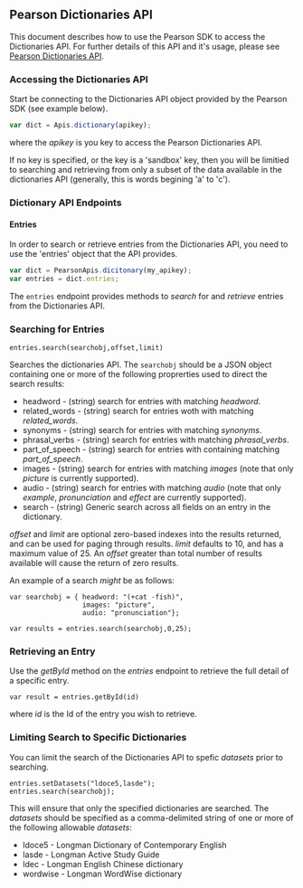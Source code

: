 ## Pearson Dictionaries API

This document describes how to use the Pearson SDK to access the Dictionaries API. For further details of this API and it's usage, please see [Pearson Dictionaries API](http://developer.pearson.com/apis/dictionaries).

### Accessing the Dictionaries API
Start be connecting to the Dictionaries API object provided by the Pearson SDK (see example below). 
```Javascript
var dict = Apis.dictionary(apikey);
```

where the _apikey_ is you key to access the Pearson Dictionaries API. 

If no key is specified, or the key is a 'sandbox' key, then you will be limitied to searching and retrieving from only a subset of the data available in the dictionaries API (generally, this is
words begining 'a' to 'c').

### Dictionary API Endpoints

#### Entries

In order to search or retrieve entries from the Dictionaries API, you need to use the 'entries' object
that the API provides. 

```Javascript
var dict = PearsonApis.dicitonary(my_apikey);
var entries = dict.entries;
```

The ```entries``` endpoint provides methods to _search_ for and _retrieve_ entries from the Dictionaries API.

### Searching for Entries
```
entries.search(searchobj,offset,limit)
```
Searches the dictionaries API. The ```searchobj``` should be a JSON object containing one or more of the following proprerties used to direct the search results:

* headword - (string) search for entries with matching _headword_.
* related_words - (string) search for entries woth with matching _related_words_.
* synonyms - (string) search for entries with matching _synonyms_.
* phrasal_verbs - (string) search for entries with matching _phrasal_verbs_.
* part_of_speech - (string) search for entries with containing matching _part_of_speech_.
* images - (string) search for entries with matching _images_ (note that only _picture_ is currently supported).
* audio - (string) search for entries with matching _audio_ (note that only _example_, _pronunciation_ and _effect_ are currently supported).
* search - (string) Generic search across all fields on an entry in the dictionary. 

_offset_ and _limit_ are optional zero-based indexes into the results returned, and can be used for paging through results. _limit_ defaults to 10, and has a maximum value of 25. An _offset_ greater than total number of results available will cause the return of zero results.

An example of a search *might* be as follows:
```
var searchobj = { headword: "(+cat -fish)",
                  images: "picture",
                  audio: "pronunciation"};

var results = entries.search(searchobj,0,25);
```

### Retrieving an Entry
Use the _getById_ method on the _entries_ endpoint to retrieve the full detail of a specific entry.
```
var result = entries.getById(id)
```
where _id_ is the Id of the entry you wish to retrieve.

### Limiting Search to Specific Dictionaries
You can limit the search of the Dictionaries API to spefic _datasets_ prior to searching.
```
entries.setDatasets("ldoce5,lasde");
entries.search(searchobj);
```
This will ensure that only the specified dictionaries are searched. The _datasets_ should be specified as a comma-delimited string of one or more of the following allowable _datasets_:

* ldoce5 - Longman Dictionary of Contemporary English
* lasde - Longman Active Study Guide
* ldec - Longman English Chinese dictionary
* wordwise - Longman WordWise dictionary



